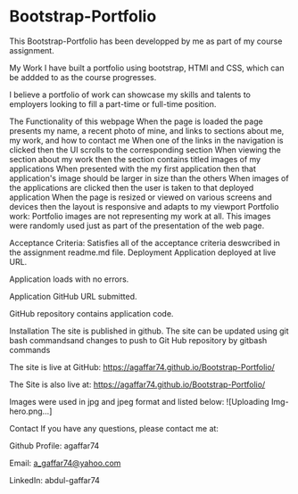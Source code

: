 # Bootstrap-Portfolio

This Bootstrap-Portfolio has been developped by me as part of my course assignment.

My Work
I have built a portfolio using bootstrap, HTMl and CSS, which can be addded to as the course progresses.

I believe a portfolio of work can showcase my skills and talents to employers looking to fill a part-time or full-time position.

The Functionality of this webpage
When the page is loaded the page presents my name, a recent photo of mine, and links to sections about me, my work, and how to contact me
When one of the links in the navigation is clicked then the UI scrolls to the corresponding section
When viewing the section about my work then the section contains titled images of my applications
When presented with the my first application then that application's image should be larger in size than the others
When images of the applications are clicked then the user is taken to that deployed application
When the page is resized or viewed on various screens and devices then the layout is responsive and adapts to my viewport
Portfolio work:
Portfolio images are not representing my work at all. This images were randomly used just as part of the presentation of the web page.

Acceptance Criteria:
Satisfies all of the acceptance criteria deswcribed in the assignment readme.md file.
Deployment
Application deployed at live URL.

Application loads with no errors.

Application GitHub URL submitted.

GitHub repository contains application code.

Installation
The site is published in github. The site can be updated using git bash commandsand changes to push to Git Hub repository by gitbash commands

The site is live at GitHub: https://agaffar74.github.io/Bootstrap-Portfolio/

The Site is also live at: https://agaffar74.github.io/Bootstrap-Portfolio/

Images were used in jpg and jpeg format and listed below:
![Uploading Img-hero.png…]

Contact
If you have any questions, please contact me at:

Github Profile: agaffar74

Email: a_gaffar74@yahoo.com

LinkedIn: abdul-gaffar74

